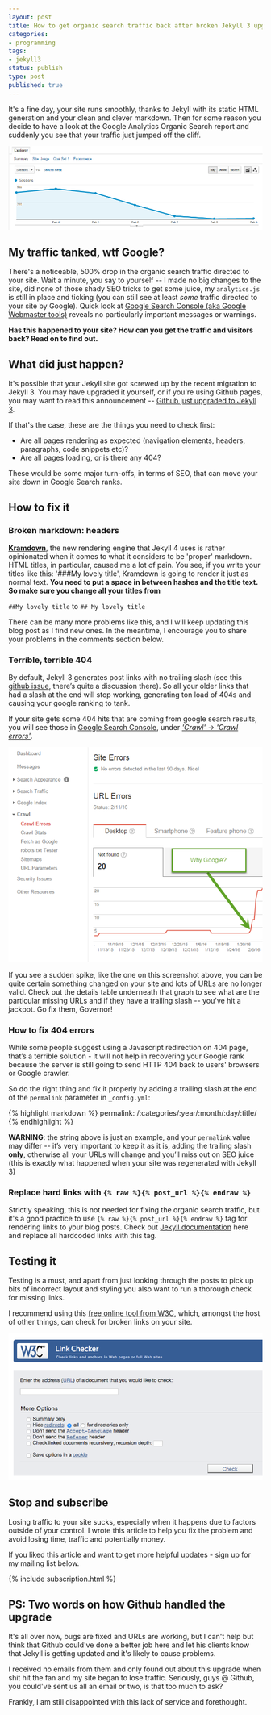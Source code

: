 ```yaml
---
layout: post
title: How to get organic search traffic back after broken Jekyll 3 upgrade
categories:
- programming
tags:
- jekyll3
status: publish
type: post
published: true
---
```

It's a fine day, your site runs smoothly, thanks to Jekyll with its static HTML generation and your
clean and clever markdown. Then for some reason you decide to have a look at the Google Analytics
Organic Search report and suddenly you see that your traffic just jumped off the cliff.

![Sudden drop in Google Analytics Organic Search Results][1]

## My traffic tanked, wtf Google?

There's a noticeable, 500% drop in the organic search traffic directed to your site. Wait a minute,
you say to yourself -- I made no big changes to the site, did none of those shady SEO tricks to get
some juice, my `analytics.js` is still in place and ticking (you can still see at least _some_
traffic directed to your site by Google). Quick look at [Google Search Console (aka Google Webmaster tools)][2] 
reveals no particularly important messages or warnings.

__Has this happened to your site? How can you get the traffic and visitors back? Read on to find out.__

## What did just happen?

It's possible that your Jekyll site got screwed up by the recent migration to Jekyll 3. You may have
upgraded it yourself, or if you're using Github pages, you may want to read this announcement --
[Github just upgraded to Jekyll 3][3].

If that's the case, these are the things you need to check first:

 - Are all pages rendering as expected (navigation elements, headers, paragraphs, code snippets etc)?
 - Are all pages loading, or is there any 404?

These would be some major turn-offs, in terms of SEO, that can move your site down in Google Search
ranks.

## How to fix it

### Broken markdown: headers

[__Kramdown__][4], the new rendering engine that Jekyll 4 uses is rather opinionated when it comes
to what it considers to be 'proper' markdown. HTML titles, in particular, caused me a lot of
pain.  You see, if you write your titles like this: '\#\#\#My lovely title', Kramdown is going to
render it just as normal text. __You need to put a space in between hashes and the title text.
So make sure you change all your titles from__

`##My lovely title` to `## My lovely title`

There can be many more problems like this, and I will keep updating this blog post as I find new
ones.  In the meantime, I encourage you to share your problems in the comments section below.

### Terrible, terrible 404
By default, Jekyll 3 generates post links with no trailing slash (see this [github issue][5], there’s
quite a discussion there). So all your older links that had a slash at the end will stop working,
generating ton load of 404s and causing your google ranking to tank.

If your site gets some 404 hits that are coming from google search results, you will see those in
[Google Search Console][2], under [_'Crawl' -> 'Crawl errors'_][7].

![Crawl Errors shows you 404s][6]

If you see a sudden spike, like the one on this screenshot above, you can be quite certain something
changed on your site and lots of URLs are no longer valid. Check out the details table underneath
that graph to see what are the particular missing URLs and if they have a trailing slash -- you've
hit a jackpot. Go fix them, Governor!

### How to fix 404 errors

While some people suggest using a Javascript redirection on 404 page, that’s a terrible solution -
it will not help in recovering your Google rank because the server is still going to send HTTP 404
back to users' browsers or Google crawler.

So do the right thing and fix it properly by adding a trailing slash at the end of the `permalink`
parameter in `_config.yml`:

{% highlight markdown %}
permalink: /:categories/:year/:month/:day/:title/
{% endhighlight %}

__WARNING__: the string above is just an example, and your `permalink` value may differ -- it’s very
important to keep it as it is, adding the trailing slash __only__, otherwise all your URLs will
change and you’ll miss out on SEO juice (this is exactly what happened when your site was
regenerated with Jekyll 3)

### Replace hard links with `{% raw %}{% post_url %}{% endraw %}`
Strictly speaking, this is not needed for fixing the organic search traffic, but it's a good practice
to use `{% raw %}{% post_url %}{% endraw %}` tag for rendering links to your blog posts. Check out [Jekyll documentation][8] 
here and replace all hardcoded links with this tag.

## Testing it
Testing is a must, and apart from just looking through the posts to pick up bits of incorrect
layout and styling you also want to run a thorough check for missing links.

I recommend using this [free online tool from W3C][9], which, amongst the host of other things, can check for
broken links on your site.

![W3C Validator tool][10]

## Stop and subscribe
Losing traffic to your site sucks, especially when it happens due to factors outside of your
control. I wrote this article to help you fix the problem and avoid losing time, traffic and
potentially money.

If you liked this article and want to get more helpful updates - sign up for my mailing list below.

{% include subscription.html %}

## PS: Two words on how Github handled the upgrade
It's all over now, bugs are fixed and URLs are working, but I can't help but think that Github
could've done a better job here and let his clients know that Jekyll is getting updated and it's
likely to cause problems.

I received no emails from them and only found out about this upgrade when shit hit the fan and my site
began to lose traffic. Seriously, guys @ Github, you could've sent us all an email or two, is that too
much to ask?

Frankly, I am still disappointed with this lack of service and forethought.

[1]:/img/jekyll/drop.png
[2]:https://www.google.com/webmasters/tools/
[3]:https://github.com/blog/2100-github-pages-now-faster-and-simpler-with-jekyll-3-0
[4]:http://kramdown.gettalong.org
[5]:https://github.com/jekyll/jekyll/issues/4440
[6]:/img/jekyll/404s.png
[7]:https://www.google.com/webmasters/tools/crawl-errors
[8]:http://jekyllrb.com/docs/templates/#post-url
[9]:https://validator.w3.org/checklink
[10]:/img/jekyll/w3cvalidator.png
